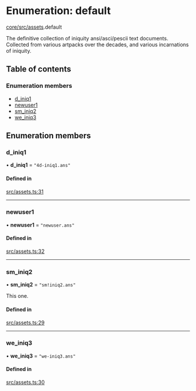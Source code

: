 # Enumeration: default

[core/src/assets](../wiki/core.src.assets).default

The definitive collection of iniquity ansi/asci/pescii text documents.
Collected from various artpacks over the decades, and various incarnations of iniquity.

## Table of contents

### Enumeration members

- [d\_iniq1](../wiki/core.src.assets.default#d_iniq1)
- [newuser1](../wiki/core.src.assets.default#newuser1)
- [sm\_iniq2](../wiki/core.src.assets.default#sm_iniq2)
- [we\_iniq3](../wiki/core.src.assets.default#we_iniq3)

## Enumeration members

### d\_iniq1

• **d\_iniq1** = `"4d-iniq1.ans"`

#### Defined in

[src/assets.ts:31](https://github.com/iniquitybbs/iniquity/blob/df6fae7/packages/core/src/assets.ts#L31)

___

### newuser1

• **newuser1** = `"newuser.ans"`

#### Defined in

[src/assets.ts:32](https://github.com/iniquitybbs/iniquity/blob/df6fae7/packages/core/src/assets.ts#L32)

___

### sm\_iniq2

• **sm\_iniq2** = `"sm!iniq2.ans"`

This one.

#### Defined in

[src/assets.ts:29](https://github.com/iniquitybbs/iniquity/blob/df6fae7/packages/core/src/assets.ts#L29)

___

### we\_iniq3

• **we\_iniq3** = `"we-iniq3.ans"`

#### Defined in

[src/assets.ts:30](https://github.com/iniquitybbs/iniquity/blob/df6fae7/packages/core/src/assets.ts#L30)
